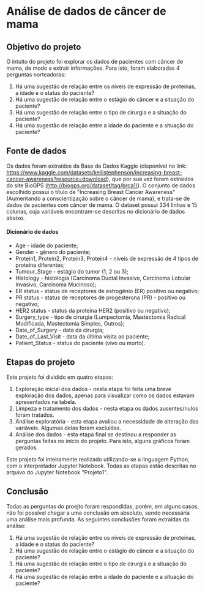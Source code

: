 # Análise de dados de câncer de mama

## Objetivo do projeto

O intuito do projeto foi explorar os dados de pacientes com câncer de mama, de modo a extrair informações. Para isto, foram elaboradas 4 perguntas norteadoras:

1) Há uma sugestão de relação entre os níveis de expressão de proteínas, a idade e o status do paciente?
2) Há uma sugestão de relação entre o estágio do câncer e a situação do paciente?
3) Há uma sugestão de relação entre o tipo de cirurgia e a situação do paciente?
4) Há uma sugestão de relação entre a idade do paciente e a situação do paciente?

## Fonte de dados 

Os dados foram extraídos da Base de Dados Kaggle (disponível no link: https://www.kaggle.com/datasets/kellistephenson/increasing-breast-cancer-awareness?resource=download), que por sua vez foram extraídos do site BioGPS (http://biogps.org/dataset/tag/brca1/). O conjunto de dados escolhido possui o título de "Increasing Breast Cancer Awareness" (Aumentando a conscientização sobre o câncer de mama), e trata-se de dados de pacientes com câncer de mama. O dataset possui 334 linhas e 15 colunas, cuja variáveis encontram-se descritas no dicionário de dados abaixo.

#### Dicionário de dados

* Age - idade do paciente;
* Gender - gênero do paciente;
* Protein1, Protein2, Protein3, Protein4 - níveis de expressão de 4 tipos de proteína diferentes;
* Tumour_Stage - estágio do tumor (1, 2 ou 3);
* Histology - histologia (Carcinoma Ductal Invasivo, Carcinoma Lobular Invasivo, Carcinoma Mucinoso);
* ER status - status de receptores de estrogênio (ER) positivo ou negativo;
* PR status - status de receptores de progesterona (PR) - positivo ou negativo;
* HER2 status - status da proteína HER2 (positivo ou negativo);
* Surgery_type - tipo de cirurgia (Lumpectomia, Mastectomia Radical Modificada, Mastectomia Simples, Outros);
* Date_of_Surgery - data da cirurgia;
* Date_of_Last_Visit - data da última visita ao paciente;
* Patient_Status - status do paciente (vivo ou morto).

## Etapas do projeto

Este projeto foi dividido em quatro etapas:

1) Exploração inicial dos dados - nesta etapa foi feita uma breve exploração dos dados, apenas para visualizar como os dados estavam apresentados na tabela.
2) Limpeza e tratamento dos dados - nesta etapa os dados ausentes/nulos foram tratados.
3) Análise exploratória - esta etapa avaliou a necessidade de alteração das variáveis. Algumas delas foram excluídas.
4) Análise dos dados - esta etapa final se destinou a responder as perguntas feitas no início do projeto. Para isto, alguns gráficos foram gerados.
   
Este projeto foi inteiramente realizado utilizando-se a linguagem Python, com o interpretador Jupyter Notebook. Todas as etapas estão descritas no arquivo do Jupyter Notebook "Projeto1".

## Conclusão

Todas as perguntas do proejto foram respondidas, porém, em alguns casos, não foi possível chegar a uma conclusão em absoluto, sendo necessária uma análise mais profunda. As seguintes conclusões foram extraídas da análise:

1) Há uma sugestão de relação entre os níveis de expressão de proteínas, a idade e o status do paciente?
2) Há uma sugestão de relação entre o estágio do câncer e a situação do paciente?
3) Há uma sugestão de relação entre o tipo de cirurgia e a situação do paciente?
4) Há uma sugestão de relação entre a idade do paciente e a situação do paciente?
